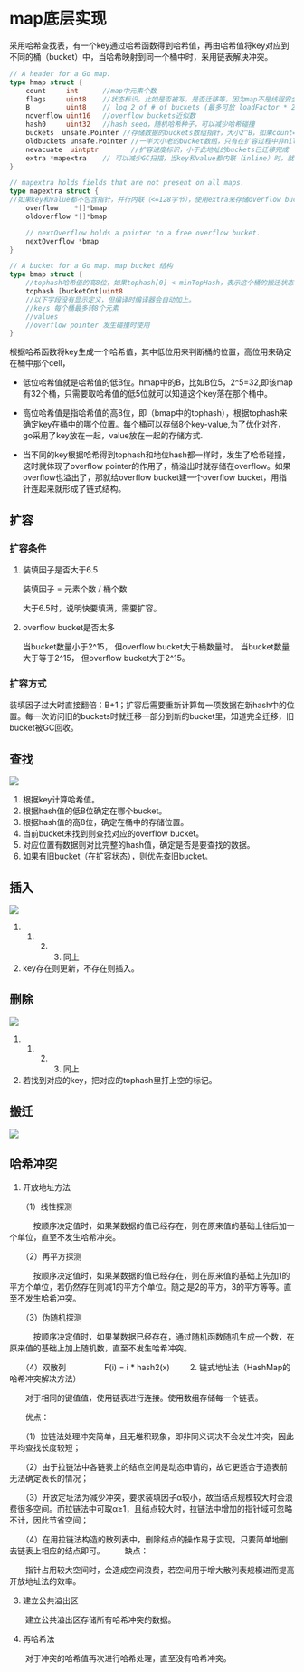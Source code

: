 # map底层实现

采用哈希查找表，有一个key通过哈希函数得到哈希值，再由哈希值将key对应到不同的桶（bucket）中，当哈希映射到同一个桶中时，采用链表解决冲突。

```go
// A header for a Go map.
type hmap struct {
	count     int      //map中元素个数
	flags     uint8    //状态标识，比如是否被写，是否迁移等，因为map不是线程安全的，所以操作时需要判断flags 
	B         uint8    // log_2 of # of buckets (最多可放 loadFactor * 2^B 个元素。 即 6.5*2^B)
	noverflow uint16   //overflow buckets近似数
	hash0     uint32   //hash seed，随机哈希种子，可以减少哈希碰撞
    buckets  unsafe.Pointer //存储数据的buckets数组指针，大小2^B，如果count=0，可能是nil
	oldbuckets unsafe.Pointer //一半大小老的bucket数组，只有在扩容过程中非nil
    nevacuate  uintptr        //扩容进度标识，小于此地址的buckets已迁移完成
	extra *mapextra    // 可以减少GC扫描，当key和value都内联（inline）时，就会使用该字段
}
```

```go
// mapextra holds fields that are not present on all maps.
type mapextra struct {
//如果key和value都不包含指针，并行内联（<=128字节），使用extra来存储overflow bucket，这样可以避免GC扫描整个map。
	overflow    *[]*bmap
	oldoverflow *[]*bmap

	// nextOverflow holds a pointer to a free overflow bucket.
	nextOverflow *bmap
}
```

```go
// A bucket for a Go map. map bucket 结构
type bmap struct {
	//tophash哈希值的高8位，如果tophash[0] < minTopHash，表示这个桶的搬迁状态
	tophash [bucketCnt]uint8
	//以下字段没有显示定义，但编译时编译器会自动加上。
	//keys 每个桶最多转8个元素
	//values
	//overflow pointer 发生碰撞时使用
}
```

根据哈希函数将key生成一个哈希值，其中低位用来判断桶的位置，高位用来确定在桶中那个cell，

- 低位哈希值就是哈希值的低B位。hmap中的B，比如B位5，2^5=32,即该map有32个桶，只需要取哈希值的低5位就可以知道这个key落在那个桶中。

- 高位哈希值是指哈希值的高8位，即（bmap中的tophash），根据tophash来确定key在桶中的哪个位置。每个桶可以存储8个key-value,为了优化对齐，go采用了key放在一起，value放在一起的存储方式.

- 当不同的key根据哈希得到tophash和地位hash都一样时，发生了哈希碰撞，这时就体现了overflow pointer的作用了，桶溢出时就存储在overflow。如果overflow也溢出了，那就给overflow bucket建一个overflow bucket，用指针连起来就形成了链式结构。

## 扩容

### 扩容条件

1. 装填因子是否大于6.5

    装填因子 = 元素个数 / 桶个数
    
    大于6.5时，说明快要填满，需要扩容。
    
2. overflow bucket是否太多

    当bucket数量小于2^15， 但overflow bucket大于桶数量时。
    当bucket数量大于等于2^15， 但overflow bucket大于2^15。
    
### 扩容方式

装填因子过大时直接翻倍：B+1；扩容后需要重新计算每一项数据在新hash中的位置。每一次访问旧的buckets时就迁移一部分到新的bucket里，知道完全迁移，旧bucket被GC回收。

## 查找

![](/uploads/upload_5b265b34f14904524659bd80396ab9c3.png)

1. 根据key计算哈希值。
2. 根据hash值的低B位确定在哪个bucket。
3. 根据hash值的高8位，确定在桶中的存储位置。
4. 当前bucket未找到则查找对应的overflow bucket。
5. 对应位置有数据则对比完整的hash值，确定是否是要查找的数据。
6. 如果有旧bucket（在扩容状态），则优先查旧bucket。

## 插入

![](/uploads/upload_1172b54ab789406c7d5a33d1e22497d3.png)

1. 1. 2. 3. 同上
2. key存在则更新，不存在则插入。


## 删除

![](/uploads/upload_3e48eb50d0d39b8abca139c7db943805.png)

1. 1. 2. 3. 同上
2. 若找到对应的key，把对应的tophash里打上空的标记。

## 搬迁

![](/uploads/upload_b5c3471e1e89234eaf1d7ab7f98af109.png)

## 哈希冲突

1. 开放地址方法

　　（1）线性探测

　　　按顺序决定值时，如果某数据的值已经存在，则在原来值的基础上往后加一个单位，直至不发生哈希冲突。　

　　（2）再平方探测

　　　按顺序决定值时，如果某数据的值已经存在，则在原来值的基础上先加1的平方个单位，若仍然存在则减1的平方个单位。随之是2的平方，3的平方等等。直至不发生哈希冲突。

　　（3）伪随机探测

　　　按顺序决定值时，如果某数据已经存在，通过随机函数随机生成一个数，在原来值的基础上加上随机数，直至不发生哈希冲突。

　　（4）双散列
　　
　　 F(i) = i * hash2(x)
　　 
2. 链式地址法（HashMap的哈希冲突解决方法）

　　对于相同的键值值，使用链表进行连接。使用数组存储每一个链表。

　　优点：

　　（1）拉链法处理冲突简单，且无堆积现象，即非同义词决不会发生冲突，因此平均查找长度较短；

　　（2）由于拉链法中各链表上的结点空间是动态申请的，故它更适合于造表前无法确定表长的情况；

　　（3）开放定址法为减少冲突，要求装填因子α较小，故当结点规模较大时会浪费很多空间。而拉链法中可取α≥1，且结点较大时，拉链法中增加的指针域可忽略不计，因此节省空间；

　　（4）在用拉链法构造的散列表中，删除结点的操作易于实现。只要简单地删去链表上相应的结点即可。
　　
  缺点：

　　指针占用较大空间时，会造成空间浪费，若空间用于增大散列表规模进而提高开放地址法的效率。

3. 建立公共溢出区

　　建立公共溢出区存储所有哈希冲突的数据。

4. 再哈希法

　　对于冲突的哈希值再次进行哈希处理，直至没有哈希冲突。